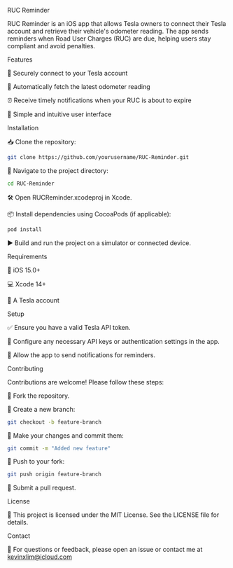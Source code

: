 RUC Reminder

RUC Reminder is an iOS app that allows Tesla owners to connect their Tesla account and retrieve their vehicle's odometer reading. The app sends reminders when Road User Charges (RUC) are due, helping users stay compliant and avoid penalties.

Features

🔐 Securely connect to your Tesla account

🚗 Automatically fetch the latest odometer reading

⏰ Receive timely notifications when your RUC is about to expire

📱 Simple and intuitive user interface

Installation

📥 Clone the repository:
```bash
git clone https://github.com/yourusername/RUC-Reminder.git
```
📂 Navigate to the project directory:
```bash
cd RUC-Reminder
```
🛠️ Open RUCReminder.xcodeproj in Xcode.

📦 Install dependencies using CocoaPods (if applicable):
```bash
pod install
```
▶️ Build and run the project on a simulator or connected device.

Requirements

📱 iOS 15.0+

💻 Xcode 14+

🔑 A Tesla account

Setup

✅ Ensure you have a valid Tesla API token.

🔧 Configure any necessary API keys or authentication settings in the app.

🔔 Allow the app to send notifications for reminders.

Contributing

Contributions are welcome! Please follow these steps:

🍴 Fork the repository.

🌿 Create a new branch:
```bash
git checkout -b feature-branch
```
📝 Make your changes and commit them:
```bash
git commit -m "Added new feature"
```
🚀 Push to your fork:
```bash
git push origin feature-branch
```
🔄 Submit a pull request.

License

📜 This project is licensed under the MIT License. See the LICENSE file for details.

Contact

📧 For questions or feedback, please open an issue or contact me at kevinxlim@icloud.com
